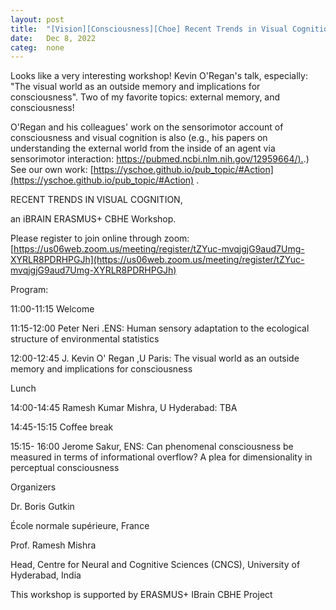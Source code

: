 ```yaml
---
layout: post
title:  "[Vision][Consciousness][Choe] Recent Trends in Visual Cognition Workshop"
date:   Dec 8, 2022
categ:  none
---
```








Looks like a very interesting workshop! Kevin O'Regan's talk, especially: "The visual world as an outside memory and implications for consciousness". Two of my favorite topics: external memory, and consciousness! 



O'Regan and his colleagues' work on the sensorimotor account of consciousness and visual cognition is also (e.g., his papers on understanding the external world from the inside of an agent via sensorimotor interaction: [https://pubmed.ncbi.nlm.nih.gov/12959664/).](https://pubmed.ncbi.nlm.nih.gov/12959664/).) See our own work: [https://yschoe.github.io/pub_topic/#Action](https://yschoe.github.io/pub_topic/#Action) .



RECENT TRENDS IN VISUAL COGNITION,

an iBRAIN ERASMUS+ CBHE Workshop.

Please register to join online through zoom:[https://us06web.zoom.us/meeting/register/tZYuc-mvqjgjG9aud7Umg-XYRLR8PDRHPGJh](https://us06web.zoom.us/meeting/register/tZYuc-mvqjgjG9aud7Umg-XYRLR8PDRHPGJh)

Program:

11:00-11:15 Welcome

11:15-12:00 Peter Neri .ENS: Human sensory adaptation to the ecological structure of environmental statistics

12:00-12:45 J. Kevin O' Regan ,U Paris: The visual world as an outside memory and implications for consciousness

Lunch

14:00-14:45 Ramesh Kumar Mishra, U Hyderabad: TBA

14:45-15:15 Coffee break

15:15- 16:00 Jerome Sakur, ENS: Can phenomenal consciousness be measured in terms of informational overflow? A plea for dimensionality in perceptual consciousness

Organizers

Dr. Boris Gutkin

 École normale supérieure, France

Prof. Ramesh Mishra

Head, Centre for Neural and Cognitive Sciences (CNCS), University of Hyderabad, India

This workshop is supported by ERASMUS+ IBrain CBHE Project

 

